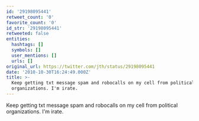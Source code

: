 ```yaml
---
id: '29198095441'
retweet_count: '0'
favorite_count: '0'
id_str: '29198095441'
retweeted: false
entities:
  hashtags: []
  symbols: []
  user_mentions: []
  urls: []
original_url: https://twitter.com/jth/status/29198095441
date: '2010-10-30T16:24:49.000Z'
title: >-
  Keep getting txt message spam and robocalls on my cell from political
  organizations. I'm irate.
---
```


Keep getting txt message spam and robocalls on my cell from political organizations. I'm irate.